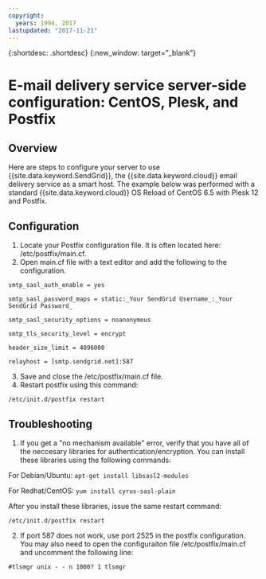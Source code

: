 ```yaml
---
copyright:
  years: 1994, 2017
lastupdated: "2017-11-21"
---
```


{:shortdesc: .shortdesc}
{:new_window: target="_blank"}

# E-mail delivery service server-side configuration: CentOS, Plesk, and Postfix

## Overview

Here are steps to configure your server to use {{site.data.keyword.SendGrid}}, the {{site.data.keyword.cloud}} email delivery service as a smart host. The example below was performed with a standard {{site.data.keyword.cloud}} OS Reload of CentOS 6.5 with Plesk 12 and Postfix.

## Configuration

1.  Locate your Postfix configuration file. It is often located here: /etc/postfix/main.cf.
2.  Open main.cf file with a text editor and add the following to the configuration.

  `smtp_sasl_auth_enable = yes`

  `smtp_sasl_password_maps = static:_Your SendGrid Username_:_Your SendGrid Password_`

  `smtp_sasl_security_options = noanonymous`

  `smtp_tls_security_level = encrypt`

  `header_size_limit = 4096000`

  `relayhost = [smtp.sendgrid.net]:587`

3.  Save and close the /etc/postfix/main.cf file.
4.  Restart postfix using this command:

  `/etc/init.d/postfix restart`

## Troubleshooting

1.  If you get a "no mechanism available" error, verify that you have all of the neccesary libraries for authentication/encryption. You can install these libraries using the following commands:

  For Debian/Ubuntu:  `apt-get install libsasl2-modules`

  For Redhat/CentOS: `yum install cyrus-sasl-plain`

  After you install these libraries, issue the same restart command:

    /etc/init.d/postfix restart

2.  If port 587 does not work, use port 2525 in the postfix configuration. You may also need to open the configuraiton file /etc/postfix/main.cf  and uncomment the following line:

  `#tlsmgr unix - - n 1000? 1 tlsmgr`
